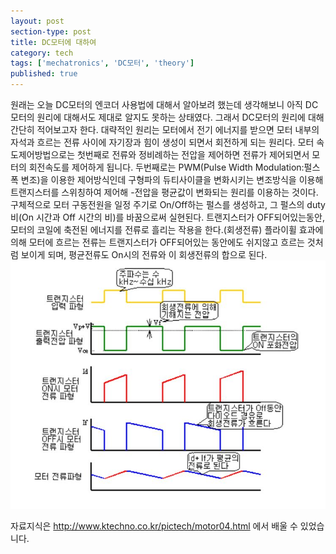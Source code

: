 ```yaml
---
layout: post
section-type: post
title: DC모터에 대하여
category: tech
tags: ['mechatronics', 'DC모터', 'theory']
published: true
---
```

원래는 오늘 DC모터의 엔코더 사용법에 대해서 알아보려 했는데 생각해보니 아직 DC모터의 원리에 대해서도 제대로 알지도 못하는 상태였다. 그래서 DC모터의 원리에 대해 간단히 적어보고자 한다.
대략적인 원리는 모터에서 전기 에너지를 받으면 모터 내부의 자석과 흐르는 전류 사이에 자기장과 힘이 생성이 되면서 회전하게 되는 원리다.
모터 속도제어방법으로는 첫번째로 전류와 정비례하는 전압을 제어하면 전류가 제어되면서 모터의 회전속도를 제어하게 됩니다.
두번째로는 PWM(Pulse Width Modulation:펄스폭 변조)을 이용한 제어방식인데 
구형파의 듀티사이클을 변화시키는 변조방식을 이용해 트랜지스터를 스위칭하여 제어해 -전압을 평균값이 변화되는 원리를 이용하는 것이다.
구체적으로 모터 구동전원을 일정 주기로 On/Off하는 펄스를 생성하고, 그 펄스의 duty 비(On 시간과 Off 시간의 비)를 바꿈으로써 실현된다.
트랜지스터가 OFF되어있는동안, 모터의 코일에 축전된 에너지를 전류로 흘리는 작용을 한다.(회생전류)
플라이휠 효과에 의해 모터에 흐르는 전류는 트랜지스터가 OFF되어있는 동안에도 쉬지않고 흐르는 것처럼 보이게 되며, 평균전류도 On시의 전류와 이 회생전류의 합으로 된다.
<img src="/img/mechatronics/DC펄스.jpg" alt="">

자료지식은 http://www.ktechno.co.kr/pictech/motor04.html 에서 배울 수 있었습니다.